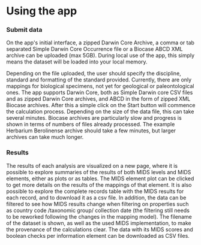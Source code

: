 # Using the app

### Submit data

On the app's initial interface, a zipped Darwin Core Archive, a comma or tab separated Simple Darwin Core Occurrence file or a Biocase ABCD XML archive can be uploaded (max 5GB). During local use of the app, this simply means the dataset will be loaded into your local memory.

Depending on the file uploaded, the user should specify the discipline, standard and formatting of the standard provided. Currently, there are only mappings for biological specimens, not yet for geological or paleontological ones. The app supports Darwin Core, both as Simple Darwin core CSV files and as zipped Darwin Core archives, and ABCD in the form of zipped XML Biocase archives. After this a simple click on the Start button will commence the calculation process. Depending on the size of the data file, this can take several minutes. Biocase archives are particularly slow and progress is shown in terms of numbers of files already processed. The example Herbarium Berolinense archive should take a few minutes, but larger archives can take much longer.

### Results

The results of each analysis are visualized on a new page, where it is possible to explore summaries of the results of both MIDS levels and MIDS elements, either as plots or as tables. The MIDS element plot can be clicked to get more details on the results of the mappings of that element. It is also possible to explore the complete records table with the MIDS results for each record, and to download it as a csv file. In addition, the data can be filtered to see how MIDS results change when filtering on properties such as country code /taxonomic group/ collection date (the filtering still needs to be reworked following the changes in the mapping model). The filename of the dataset is shown, as well as the used MIDS implementation, to make the provenance of the calculations clear. The data with its MIDS scores and boolean checks per information element can be downloaded as CSV files.
